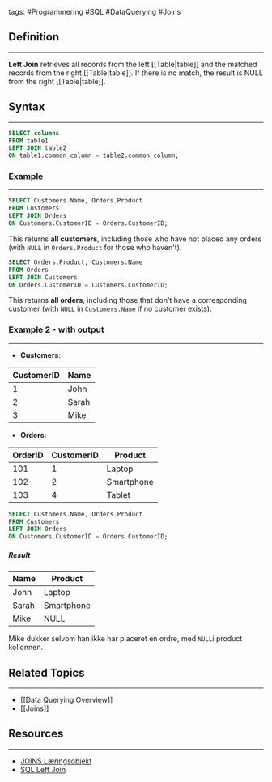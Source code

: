 tags: #Programmering #SQL #DataQuerying #Joins

## Definition 
---
**Left Join** retrieves all records from the left [[Table|table]] and the matched records from the right [[Table|table]]. 
If there is no match, the result is NULL from the right [[Table|table]].
## Syntax
---
```sql
SELECT columns
FROM table1
LEFT JOIN table2
ON table1.common_column = table2.common_column;
```
### Example
---
```sql
SELECT Customers.Name, Orders.Product 
FROM Customers 
LEFT JOIN Orders 
ON Customers.CustomerID = Orders.CustomerID;
```
This returns **all customers**, including those who have not placed any orders (with `NULL` in `Orders.Product` for those who haven't).

```SQL
SELECT Orders.Product, Customers.Name
FROM Orders
LEFT JOIN Customers
ON Orders.CustomerID = Customers.CustomerID;
```
This returns **all orders**, including those that don't have a corresponding customer (with `NULL` in `Customers.Name` if no customer exists).


### Example 2 - with output
---
- **Customers**:

|CustomerID|Name|
|---|---|
|1|John|
|2|Sarah|
|3|Mike|

- **Orders**:

| OrderID | CustomerID | Product    |
| ------- | ---------- | ---------- |
| 101     | 1          | Laptop     |
| 102     | 2          | Smartphone |
| 103     | 4          | Tablet     |
```SQL
SELECT Customers.Name, Orders.Product
FROM Customers
LEFT JOIN Orders
ON Customers.CustomerID = Orders.CustomerID;
```

##### Result

| **Name** | **Product** |
| -------- | ----------- |
| John     | Laptop      |
| Sarah    | Smartphone  |
| Mike     | NULL        |
Mike dukker selvom han ikke har placeret en ordre, med `NULL`i product kollonnen.
## Related Topics
---
- [[Data Querying Overview]]
- [[Joins]]

## Resources
---
- [JOINS Læringsobjekt](https://scorm.itslearning.com/data/3289/C20150/ims_import_17/scormcontent/index.html#/lessons/Xh1h5Fdn8KpTJAPPs09i5HcJfDfpkvGT)
- [SQL Left Join](https://www.w3schools.com/sql/sql_join_left.asp)